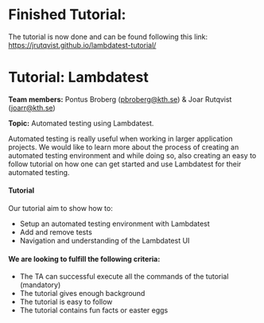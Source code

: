 # Finished Tutorial:
The tutorial is now done and can be found following this link:
https://jrutqvist.github.io/lambdatest-tutorial/

# Tutorial: Lambdatest
**Team members:**
Pontus Broberg (pbroberg@kth.se) & Joar Rutqvist (joarr@kth.se)

**Topic:**
Automated testing using Lambdatest.

Automated testing is really useful when working in larger application projects. We would like to
learn more about the process of creating an automated testing environment and while doing so, also creating an
easy to follow tutorial on how one can get started and use Lambdatest for their automated testing.


#### Tutorial
Our tutorial aim to show how to:
- Setup an automated testing environment with Lambdatest
- Add and remove tests
- Navigation and understanding of the Lambdatest UI


#### We are looking to fulfill the following criteria:
- The TA can successful execute all the commands of the tutorial (mandatory)
- The tutorial gives enough background
- The tutorial is easy to follow
- The tutorial contains fun facts or easter eggs
